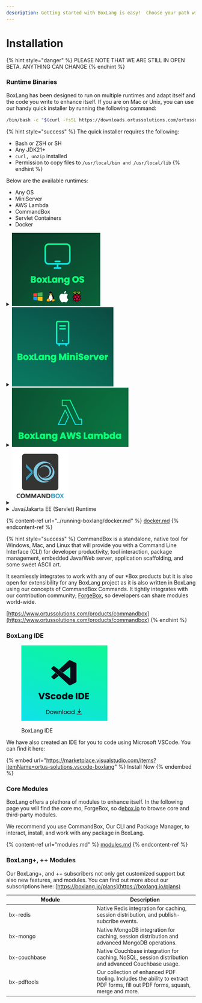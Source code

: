```yaml
---
description: Getting started with BoxLang is easy!  Choose your path wisely!
---
```


# Installation

{% hint style="danger" %}
PLEASE NOTE THAT WE ARE STILL IN OPEN BETA. ANYTHING CAN CHANGE
{% endhint %}

### **Runtime Binaries**

BoxLang has been designed to run on multiple runtimes and adapt itself and the code you write to enhance itself.   If you are on Mac or Unix, you can use our handy quick installer by running the following command:

```bash
/bin/bash -c "$(curl -fsSL https://downloads.ortussolutions.com/ortussolutions/boxlang/install-boxlang.sh)"
```

{% hint style="success" %}
The quick installer requires the following:

* Bash or ZSH or SH
* Any JDK21+
* `curl, unzip` installed
* Permission to copy files to `/usr/local/bin and /usr/local/lib`
{% endhint %}

Below are the available runtimes:

* Any OS
* MiniServer
* AWS Lambda
* CommandBox
* Servlet Containers
* Docker

<details>

<summary><img src="../../.gitbook/assets/image (2).png" alt=""></summary>

This installation is for any operating system (Windows, Unix, Mac OS)

* Windows Installer: [https://downloads.ortussolutions.com/ortussolutions/boxlang/boxlang-snapshot-installer.exe](https://downloads.ortussolutions.com/ortussolutions/boxlang/boxlang-snapshot-installer.exe)
* Zip (All OSs): [https://downloads.ortussolutions.com/ortussolutions/boxlang/1.0.0/boxlang-1.0.0.zip](https://downloads.ortussolutions.com/ortussolutions/boxlang/1.0.0/boxlang-1.0.0.zip)
* Jar: \
  [https://downloads.ortussolutions.com/ortussolutions/boxlang/1.0.0/boxlang-1.0.0-all.jar](https://downloads.ortussolutions.com/ortussolutions/boxlang/1.0.0/boxlang-1.0.0-all.jar)

</details>

<details>

<summary><img src="../../.gitbook/assets/image (3).png" alt=""></summary>

The BoxLang MiniServer includes the BoxLang OS runtime with the addition of our super fast and lightweight web server. &#x20;

* All OSs:\
  [https://downloads.ortussolutions.com/ortussolutions/boxlang-runtimes/boxlang-miniserver/1.0.0/boxlang-miniserver-1.0.0.zip](https://downloads.ortussolutions.com/ortussolutions/boxlang-runtimes/boxlang-miniserver/1.0.0/boxlang-miniserver-1.0.0.zip)

</details>

<details>

<summary><img src="../../.gitbook/assets/image (4).png" alt=""></summary>

BoxLang can also run on AWS Lambdas. It even powers our entry playground at https://try.boxlang.io. &#x20;

* Runtime: \
  [https://downloads.ortussolutions.com/ortussolutions/boxlang-runtimes/boxlang-aws-lambda/1.0.0/boxlang-aws-lambda-1.0.0.zip](https://downloads.ortussolutions.com/ortussolutions/boxlang-runtimes/boxlang-aws-lambda/1.0.0/boxlang-aws-lambda-1.0.0.zip)
* Template\
  [https://github.com/ortus-boxlang/bx-aws-lambda-template](https://github.com/ortus-boxlang/bx-aws-lambda-template)

</details>

<details>

<summary><img src="../../.gitbook/assets/image (6).png" alt="" data-size="original"></summary>

BoxLang can also be deployed using [CommandBox](https://www.ortussolutions.com/products/commandbox).  This is our preferred way to deploy web applications using BoxLang.  BoxLang +/++ Subscribers even get access to [CommandBox Pro](https://www.ortussolutions.com/products/commandbox-pro).

```bash
box install commandbox-boxlang
box server start cfengine=boxlang javaVersion=openjdk21_jdk
```

</details>

<details>

<summary>Java/Jakarta EE (Servlet) Runtime</summary>

This is the servlet edition of BoxLang that you can deploy on any servlet container (Jetty, Tomcat, JBoss, etc)

* WAR: \
  [https://downloads.ortussolutions.com/ortussolutions/boxlang-runtimes/boxlang-servlet/1.0.0/boxlang-servlet-1.0.0.war](https://downloads.ortussolutions.com/ortussolutions/boxlang-runtimes/boxlang-servlet/1.0.0/boxlang-servlet-1.0.0.war)
* JAR:\
  [https://downloads.ortussolutions.com/ortussolutions/boxlang-runtimes/boxlang-servlet/1.0.0/boxlang-servlet-1.0.0-all.jar](https://downloads.ortussolutions.com/ortussolutions/boxlang-runtimes/boxlang-servlet/1.0.0/boxlang-servlet-1.0.0-all.jar)

</details>

{% content-ref url="../running-boxlang/docker.md" %}
[docker.md](../running-boxlang/docker.md)
{% endcontent-ref %}

{% hint style="success" %}
CommandBox is a standalone, native tool for Windows, Mac, and Linux that will provide you with a Command Line Interface (CLI) for developer productivity, tool interaction, package management, embedded Java/Web server, application scaffolding, and some sweet ASCII art.

It seamlessly integrates to work with any of our \*Box products but it is also open for extensibility for any BoxLang project as it is also written in BoxLang using our concepts of CommandBox Commands. It tightly integrates with our contribution community; [ForgeBox](https://www.forgebox.io/), so developers can share modules world-wide.

[https://www.ortussolutions.com/products/commandbox](https://www.ortussolutions.com/products/commandbox)
{% endhint %}

### BoxLang IDE

<div align="left">

<figure><img src="../../.gitbook/assets/image (8).png" alt=""><figcaption><p>BoxLang IDE</p></figcaption></figure>

</div>

We have also created an IDE for you to code using Microsoft VSCode.  You can find it here:

{% embed url="https://marketplace.visualstudio.com/items?itemName=ortus-solutions.vscode-boxlang" %}
Install Now
{% endembed %}

### Core Modules

BoxLang offers a plethora of modules to enhance itself.  In the following page you will find the core mo, ForgeBox, so d[ebox.io](https://forgebox.io)  to browse core and third-party modules.

We recommend you use CommandBox, Our CLI and Package Manager, to interact, install, and work with any package in BoxLang.

{% content-ref url="modules.md" %}
[modules.md](modules.md)
{% endcontent-ref %}

### BoxLang+, ++ Modules

Our BoxLang+, and ++ subscribers not only get customized support but also new features, and modules.  You can find out more about our subscriptions here: [https://boxlang.io/plans](https://boxlang.io/plans)

<table><thead><tr><th width="220">Module</th><th>Description</th></tr></thead><tbody><tr><td>bx-redis</td><td>Native Redis integration for caching, session distribution, and publish-subcribe events.</td></tr><tr><td>bx-mongo</td><td>Native MongoDB integration for caching, session distribution and advanced MongoDB operations.</td></tr><tr><td>bx-couchbase</td><td>Native Couchbase integration for caching, NoSQL, session distribution and advanced Couchbase usage.</td></tr><tr><td>bx-pdftools</td><td>Our collection of enhanced PDF tooling.  Includes the ability to extract PDF forms, fill out PDF forms, squash, merge and more.</td></tr></tbody></table>






